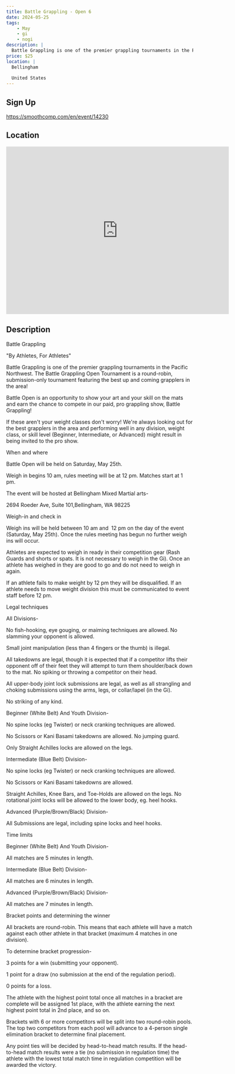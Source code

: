 ```yaml
---
title: Battle Grappling - Open 6
date: 2024-05-25
tags:
    - May
    - gi 
    - nogi 
description: |
  Battle Grappling is one of the premier grappling tournaments in the Pacific Northwest
price: $25
location: |
  Bellingham
  
  United States
---
```

## Sign Up
https://smoothcomp.com/en/event/14230

## Location
<iframe src="https://www.google.com/maps/embed?pb=!1m18!1m12!1m3!1d12345.6789!2d-122.5043994!3d48.7602300!2m3!1f0!2f0!3f0!3m2!1i1024!2i768!4f13.1!3m3!1m2!1s0x0%3A0x0!2z48.7602300!5e0!3m2!1sen!2sus!4v1234567890" width="600" height="450" style="border:0;" allowfullscreen="" loading="lazy"></iframe>

## Description
Battle Grappling


"By Athletes, For Athletes"


Battle Grappling is one of the premier grappling tournaments in the Pacific Northwest. The Battle Grappling Open Tournament is a round-robin, submission-only tournament featuring the best up and coming grapplers in the area!


Battle Open is an opportunity to show your art and your skill on the mats and earn the chance to compete in our paid, pro grappling show, Battle Grappling! 


If these aren't your weight classes don't worry! We're always looking out for the best grapplers in the area and performing well in any division, weight class, or skill level (Beginner, Intermediate, or Advanced) might result in being invited to the pro show. 


When and where


Battle Open will be held on Saturday, May 25th.


Weigh in begins 10 am, rules meeting will be at 12 pm. Matches start at 1 pm. 


The event will be hosted at Bellingham Mixed Martial arts-


2694 Roeder Ave, Suite 101,Bellingham, WA 98225


Weigh-in and check in


Weigh ins will be held between 10 am and  12 pm on the day of the event (Saturday, May 25th). Once the rules meeting has begun no further weigh ins will occur. 


Athletes are expected to weigh in ready in their competition gear (Rash Guards and shorts or spats. It is not necessary to weigh in the Gi). Once an athlete has weighed in they are good to go and do not need to weigh in again. 


If an athlete fails to make weight by 12 pm they will be disqualified. If an athlete needs to move weight division this must be communicated to event staff before 12 pm. 


Legal techniques


All Divisions-



No fish-hooking, eye gouging, or maiming techniques are allowed. No slamming your opponent is allowed. 


Small joint manipulation (less than 4 fingers or the thumb) is illegal. 


All takedowns are legal, though it is expected that if a competitor lifts their opponent off of their feet they will attempt to turn them shoulder/back down to the mat. No spiking or throwing a competitor on their head.




All upper-body joint lock submissions are legal, as well as all strangling and choking submissions using the arms, legs, or collar/lapel (in the Gi). 


No striking of any kind.



Beginner (White Belt) And Youth Division-



No spine locks (eg Twister) or neck cranking techniques are allowed. 


No Scissors or Kani Basami takedowns are allowed. No jumping guard. 


Only Straight Achilles locks are allowed on the legs. 



Intermediate (Blue Belt) Division-



No spine locks (eg Twister) or neck cranking techniques are allowed. 


No Scissors or Kani Basami takedowns are allowed.


Straight Achilles, Knee Bars, and Toe-Holds are allowed on the legs. No rotational joint locks will be allowed to the lower body, eg. heel hooks.



Advanced (Purple/Brown/Black) Division- 



All Submissions are legal, including spine locks and heel hooks. 



Time limits


Beginner (White Belt) And Youth Division-


All matches are 5 minutes in length. 


Intermediate (Blue Belt) Division-


All matches are 6 minutes in length. 


Advanced (Purple/Brown/Black) Division- 


All matches are 7 minutes in length. 


Bracket points and determining the winner


All brackets are round-robin. This means that each athlete will have a match against each other athlete in that bracket (maximum 4 matches in one division).


To determine bracket progression-



3 points for a win (submitting your opponent).


1 point for a draw (no submission at the end of the regulation period).


0 points for a loss.



The athlete with the highest point total once all matches in a bracket are complete will be assigned 1st place, with the athlete earning the next highest point total in 2nd place, and so on. 


Brackets with 6 or more competitors will be split into two round-robin pools. The top two competitors from each pool will advance to a 4-person single elimination bracket to determine final placement.


Any point ties will be decided by head-to-head match results. If the head-to-head match results were a tie (no submission in regulation time) the athlete with the lowest total match time in regulation competition will be awarded the victory.